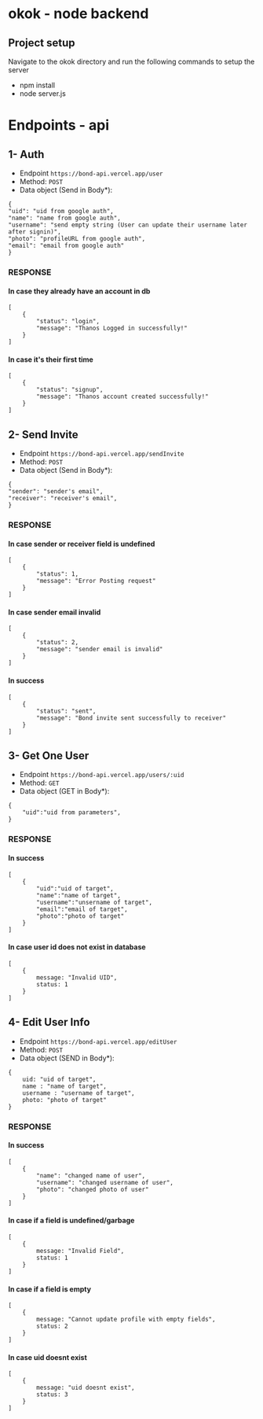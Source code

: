 # okok - node backend
## Project setup
Navigate to the okok directory and run the following commands to setup the server

- npm install
- node server.js

# Endpoints - api
## 1- Auth
- Endpoint ``https://bond-api.vercel.app/user``
- Method: `POST`
- Data object (Send in Body*): 
```
{
"uid": "uid from google auth",
"name": "name from google auth",
"username": "send empty string (User can update their username later after signin)",
"photo": "profileURL from google auth",
"email": "email from google auth"
}
```
### RESPONSE
#### In case they already have an account in db
```
[
    {
        "status": "login",
        "message": "Thanos Logged in successfully!"
    }
]
```
#### In case it's their first time
```
[
    {
        "status": "signup",
        "message": "Thanos account created successfully!"
    }
]
```
## 2- Send Invite
- Endpoint ``https://bond-api.vercel.app/sendInvite``
- Method: `POST`
- Data object (Send in Body*): 
```
{
"sender": "sender's email",
"receiver": "receiver's email",
}
```
### RESPONSE
#### In case sender or receiver field is undefined
```
[
    {
        "status": 1,
        "message": "Error Posting request"
    }
]
```
#### In case sender email invalid
```
[
    {
        "status": 2,
        "message": "sender email is invalid"
    }
]
```
#### In success
```
[
    {
        "status": "sent",
        "message": "Bond invite sent successfully to receiver"
    }
]
```
## 3- Get One User
- Endpoint ``https://bond-api.vercel.app/users/:uid``
- Method: `GET`
- Data object (GET in Body*): 
```
{
    "uid":"uid from parameters",
}
```
### RESPONSE
#### In success
```
[
    {
        "uid":"uid of target",
        "name":"name of target",
        "username":"unsername of target",
        "email":"email of target",
        "photo":"photo of target"
    }
]
```
#### In case user id does not exist in database
```
[
    {
        message: "Invalid UID",
        status: 1
    }
]
```
## 4- Edit User Info
- Endpoint ``https://bond-api.vercel.app/editUser``
- Method: `POST`
- Data object (SEND in Body*): 
```
{
    uid: "uid of target",
    name : "name of target",
    username : "username of target",
    photo: "photo of target"
}
```
### RESPONSE
#### In success
```
[
    {
        "name": "changed name of user",
        "username": "changed username of user",
        "photo": "changed photo of user"
    }
]
```
#### In case if a field is undefined/garbage
```
[
    {
        message: "Invalid Field",
        status: 1
    }
]
```
#### In case if a field is empty
```
[
    {
        message: "Cannot update profile with empty fields",
        status: 2
    }
]
```
#### In case uid doesnt exist
```
[
    {
        message: "uid doesnt exist",
        status: 3
    }
]
```
